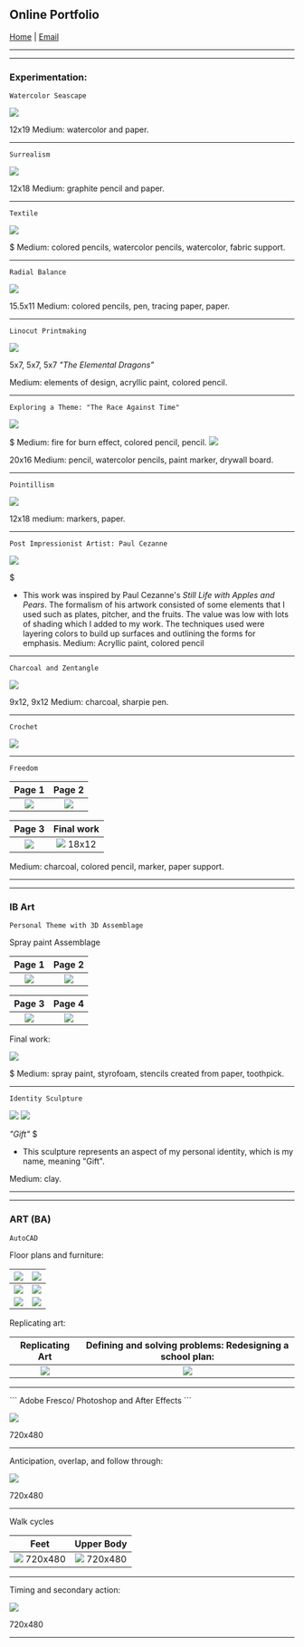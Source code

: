 ## Online Portfolio

[Home](https://hibah-ali.github.io/)    |   [Email](mailto:hibahalei@gmail.com) 

<hr>
<hr>

### Experimentation:

```
Watercolor Seascape
```

![](IMG_2123.jpg)

12x19
Medium: watercolor and paper.
<hr>

```
Surrealism
```

![](IMG_2146.jpg)

12x18
Medium: graphite pencil and paper.
<hr>

```
Textile
```

![](IMG_1972.jpg)

$
Medium: colored pencils, watercolor pencils, watercolor, fabric support.

<hr>

```
Radial Balance
```

![](IMG_2126.jpg)

15.5x11
Medium: colored pencils, pen, tracing paper, paper.
<hr>

```
Linocut Printmaking
```

![](IMG_2071.jpg)

5x7, 5x7, 5x7
_"The Elemental Dragons"_

Medium: elements of design, acryllic paint, colored pencil.

<hr>

```
Exploring a Theme: "The Race Against Time"
```

![](IMG_2084.jpg)

$
Medium: fire for burn effect, colored pencil, pencil.
![](IMG_2067.jpg)

20x16
Medium: pencil, watercolor pencils, paint marker, drywall board.

<hr>

```
Pointillism
```

![](IMG_2069.jpg)

12x18
medium: markers, paper.
<hr>

```
Post Impressionist Artist: Paul Cezanne
```

![](IMG_2070.jpg)

$
- This work was inspired by Paul Cezanne's _Still Life with Apples and Pears_. The formalism of his artwork consisted of some elements that I used such as plates, pitcher, and the fruits. The value was low with lots of shading which I added to my work. The techniques used were layering colors to build up surfaces and outlining the forms for emphasis.
Medium: Acryllic paint, colored pencil

<hr>

```
Charcoal and Zentangle
```

![](IMG_2124.jpg)

9x12, 9x12
Medium: charcoal, sharpie pen.
<hr>

```
Crochet
```

![](crochet.jpg)

<hr>


```
Freedom
```

Page 1                     |  Page 2                  | 
:-------------------------:|:-------------------------:
![](IMG_2182.jpg)          |  ![](IMG_2184.jpg)       |  

|Page 3                    |  Final work 
:-------------------------:|:-------------------------:
|![](IMG_2185.jpg)         | ![](IMG_2190.jpg) 18x12


Medium: charcoal, colored pencil, marker, paper support.

<hr>
<hr>

### IB Art
```
Personal Theme with 3D Assemblage
```
Spray paint Assemblage


Page 1                     |  Page 2                  |
:-------------------------:|:-------------------------:
![](IMG_2178.jpg)          |  ![](IMG_2179.jpg)       |


|Page 3                    |  Page 4
:-------------------------:|:-------------------------:
|![](IMG_2180.jpg)         | ![](IMG_2187.jpg) 


Final work:

![](IMG_2110.jpg)

$
Medium: spray paint, styrofoam, stencils created from paper, toothpick.

<hr>

```
Identity Sculpture
``` 

![](IMG_2181.jpg)
![](IMG_2189.jpg)


_"Gift"_
$

- This sculpture represents an aspect of my personal identity, which is my name, meaning "Gift".

Medium: clay. 

<hr>
<hr>

### ART (BA)

```
AutoCAD
```


Floor plans and furniture:


|![](CH3-PROJ2_HALIModel.jpg)|![](CH3_EXC1.jpg)      |
|:-------------------------:|:-------------------------:|
|![](Project9-1-2_HALI.jpg) | ![](Dresser_Elevation_Midterm_Model.jpg)|
|![](Quiz4_EXC13-8_HALI-Model.jpg)|![](Assign5_rug.jpg)|

Replicating art:

Replicating Art|Defining and solving problems: Redesigning a school plan:|
:-------------------------:|:-------------------------:
![](assignment7_HALI.jpg)| ![](Final_Project_HALI.jpg)|


<hr>
```
Adobe Fresco/ Photoshop and After Effects
```

![](2_HALI_SquashStretchPose_Sept_17_21.gif)

720x480

<hr>

Anticipation, overlap, and follow through:

![](3_HALI_anticipation_followthrough_overlap.gif)

720x480

<hr>

Walk cycles 

Feet                       |  Upper Body              |
:-------------------------:|:-------------------------:
![](6_HALI.gif) 720x480   |  ![](7_Slowin_slowout.gif) 720x480|

<hr>

Timing and secondary action:

![](8_chara.gif)

720x480

<hr>
